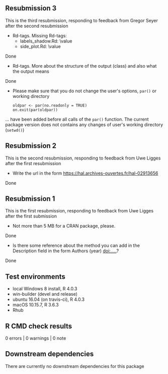 ## Resubmission 3

This is the third resubmission, responding to feedback from Gregor Seyer after the second resubmission

* Rd-tags. Missing Rd-tags:
  + labels_shadow.Rd: \value
  + side_plot.Rd: \value
  
Done

* Rd-tags. More about the structure of the output (class) and also what the output means

Done

* Please make sure that you do not change the user's options, `par()` or working directory
  
    `oldpar <- par(no.readonly = TRUE)`  
    `on.exit(par(oldpar))`

... have been added before all calls of the `par()` function. The current package version does not contains any changes of user's working directory (`setwd()`)


## Resubmission 2

This is the second resubmission, responding to feedback from Uwe Ligges after the first resubmission

* Write the url in the form <https://hal.archives-ouvertes.fr/hal-02913656>

Done

## Resubmission 1

This is the first resubmission, responding to feedback from Uwe Ligges after the first submission

* Not more than 5 MB for a CRAN package, please.

Done

* Is there some reference about the method you can add in the Description field in the form Authors (year) <doi:.....>?

Done

## Test environments
* local Windows 8 install, R 4.0.3
* win-builder (devel and release)
* ubuntu 16.04 (on travis-ci), R 4.0.3
* macOS 10.15.7, R 3.6.3
* Rhub

## R CMD check results

0 errors | 0 warnings | 0 note

## Downstream dependencies

There are currently no downstream dependencies for this package
